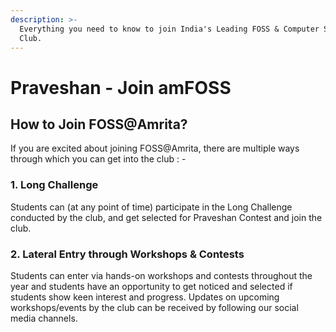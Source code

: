 ```yaml
---
description: >-
  Everything you need to know to join India's Leading FOSS & Computer Science
  Club.
---
```


# Praveshan - Join amFOSS

## How to Join FOSS@Amrita?

If you are excited about joining FOSS@Amrita, there are multiple ways through which you can get into the club : -

### **1.  Long Challenge** 

Students can \(at any point of time\) participate in the Long Challenge conducted by the club, and get selected for Praveshan Contest and join the club.

### **2.  Lateral Entry through Workshops & Contests** 

Students can enter via hands-on workshops and contests throughout the year and students have an opportunity to get noticed and selected if students show keen interest and progress.  Updates on upcoming workshops/events by the club can be received by following our social media channels.

‌





